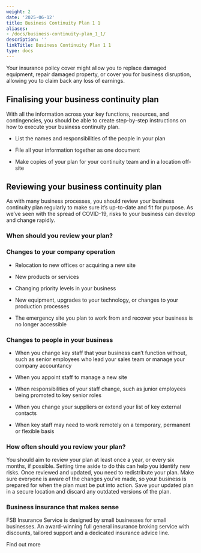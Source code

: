 ```yaml
---
weight: 2
date: '2025-06-12'
title: Business Continuity Plan 1 1
aliases:
- /docs/business-continuity-plan_1_1/
description: ''
linkTitle: Business Continuity Plan 1 1
type: docs
---
```


<!-- Unsupported block type: image -->

Your insurance policy cover might allow you to replace damaged equipment, repair damaged property, or cover you for business disruption, allowing you to claim back any loss of earnings.

## Finalising your business continuity plan

With all the information across your key functions, resources, and contingencies, you should be able to create step-by-step instructions on how to execute your business continuity plan.

- List the names and responsibilities of the people in your plan

- File all your information together as one document

- Make copies of your plan for your continuity team and in a location off-site

## Reviewing your business continuity plan

As with many business processes, you should review your business continuity plan regularly to make sure it’s up-to-date and fit for purpose. As we’ve seen with the spread of COVID-19, risks to your business can develop and change rapidly.

### When should you review your plan?

### Changes to your company operation

- Relocation to new offices or acquiring a new site

- New products or services

- Changing priority levels in your business

- New equipment, upgrades to your technology, or changes to your production processes

- The emergency site you plan to work from and recover your business is no longer accessible

### Changes to people in your business

- When you change key staff that your business can’t function without, such as senior employees who lead your sales team or manage your company accountancy

- When you appoint staff to manage a new site

- When responsibilities of your staff change, such as junior employees being promoted to key senior roles

- When you change your suppliers or extend your list of key external contacts

- When key staff may need to work remotely on a temporary, permanent or flexible basis

### How often should you review your plan?

You should aim to review your plan at least once a year, or every six months, if possible. Setting time aside to do this can help you identify new risks. Once reviewed and updated, you need to redistribute your plan. Make sure everyone is aware of the changes you’ve made, so your business is prepared for when the plan must be put into action. Save your updated plan in a secure location and discard any outdated versions of the plan.

### Business insurance that makes sense

FSB Insurance Service is designed by small businesses for small businesses. An award-winning full general insurance broking service with discounts, tailored support and a dedicated insurance advice line.

Find out more